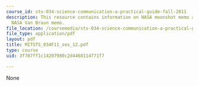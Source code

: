 ```yaml
---
course_id: sts-034-science-communication-a-practical-guide-fall-2011
description: This resource contains information on NASA moonshot memo after sputnik.
  NASA Van Braun memo.
file_location: /coursemedia/sts-034-science-communication-a-practical-guide-fall-2011/3f707ff1c14207980c2d4468114771f7_MITSTS_034F11_ses_12.pdf
file_type: application/pdf
layout: pdf
title: MITSTS_034F11_ses_12.pdf
type: course
uid: 3f707ff1c14207980c2d4468114771f7

---
```

None